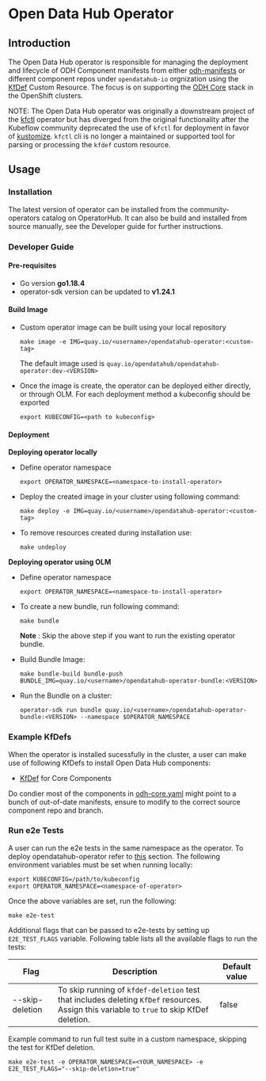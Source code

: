 # Open Data Hub Operator

## Introduction

The Open Data Hub operator is responsible for managing the deployment and lifecycle of ODH Component manifests from either [odh-manifests](https://github.com/opendatahub-io/odh-manifests) or different component repos under `opendatahub-io` orgnization using the [KfDef](config/crd/bases/kfdef.apps.kubeflow.org_kfdefs.yaml) Custom Resource.  The focus is on supporting the [ODH Core](https://github.com/opendatahub-io/odh-manifests/blob/master/kfdef/odh-core.yaml) stack in the OpenShift clusters.

NOTE: The Open Data Hub operator was originally a downstream project of the [kfctl](https://github.com/kubeflow/kfctl) operator but has diverged from the original functionality after the Kubeflow community deprecated the use of `kfctl` for deployment in favor of [kustomize](https://kustomize.io/).  `kfctl` cli is no longer a maintained or supported tool for parsing or processing the `kfdef` custom resource.

## Usage

### Installation

The latest version of operator can be installed from the community-operators catalog on OperatorHub. It can also be build
and installed from source manually, see the Developer guide for further instructions.

### Developer Guide

#### Pre-requisites

- Go version **go1.18.4**
- operator-sdk version can be updated to **v1.24.1**

#### Build Image

- Custom operator image can be built using your local repository

    ``` shell
    make image -e IMG=quay.io/<username>/opendatahub-operator:<custom-tag>
    ```

   The default image used is `quay.io/opendatahub/opendatahub-operator:dev-<VERSION>`

- Once the image is create, the operator can be deployed either directly, or through OLM. For each deployment method a
  kubeconfig should be exported

  ``` shell
  export KUBECONFIG=<path to kubeconfig>
  ```

#### Deployment

**Deploying operator locally**

- Define operator namespace

  ``` shell
  export OPERATOR_NAMESPACE=<namespace-to-install-operator>
  ```

- Deploy the created image in your cluster using following command:

  ``` shell
  make deploy -e IMG=quay.io/<username>/opendatahub-operator:<custom-tag>
  ```

- To remove resources created during installation use:

  ``` shell
  make undeploy
  ```

**Deploying operator using OLM**

- Define operator namespace

  ``` shell
  export OPERATOR_NAMESPACE=<namespace-to-install-operator>
  ```
  
- To create a new bundle, run following command:

  ```commandline
  make bundle
  ```

  **Note** : Skip the above step if you want to run the existing operator bundle.

- Build Bundle Image:

  ``` shell
  make bundle-build bundle-push BUNDLE_IMG=quay.io/<username>/opendatahub-operator-bundle:<VERSION>
  ```
  
- Run the Bundle on a cluster:

  ```commandline
  operator-sdk run bundle quay.io/<username>/opendatahub-operator-bundle:<VERSION> --namespace $OPERATOR_NAMESPACE
  ```

### Example KfDefs

When the operator is installed sucessfully in the cluster, a user can make use of
following KfDefs to install Open Data Hub components:

- [KfDef](https://github.com/opendatahub-io/odh-manifests/blob/master/kfdef/odh-core.yaml) for Core Components

Do condier most of the components in [odh-core.yaml](https://github.com/opendatahub-io/odh-manifests/blob/master/kfdef/odh-core.yaml) might point to a bunch of out-of-date manifests, ensure to modify to the correct source component repo and branch.

### Run e2e Tests

A user can run the e2e tests in the same namespace as the operator. To deploy
opendatahub-operator refer to [this](#deployment) section. The
following environment variables must be set when running locally:

```shell
export KUBECONFIG=/path/to/kubeconfig
export OPERATOR_NAMESPACE=<namespace-of-operator>
```

Once the above variables are set, run the following:

```shell
make e2e-test
```

Additional flags that can be passed to e2e-tests by setting up `E2E_TEST_FLAGS`
variable. Following table lists all the available flags to run the tests:

| Flag            | Description                                                                                                                                         | Default value |
|-----------------|-----------------------------------------------------------------------------------------------------------------------------------------------------|---------------|
| --skip-deletion | To skip running  of `kfdef-deletion` test that includes deleting `KfDef` resources. Assign this variable to `true` to skip KfDef deletion. | false         |

Example command to run full test suite in a custom namespace, skipping the test
for KfDef deletion.

```shell
make e2e-test -e OPERATOR_NAMESPACE=<YOUR_NAMESPACE> -e E2E_TEST_FLAGS="--skip-deletion=true"
```
